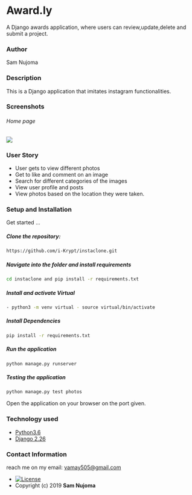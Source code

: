 # Award.ly
A Django awards application, where users can review,update,delete and submit a project. 
### Author  
Sam Nujoma
  
### Description  
This is a Django application that imitates instagram functionalities.
    
### Screenshots 
###### Home page
 
<img src="https://i.ibb.co/1dnV1p5/Screenshot-from-2019-10-28-00-40-05.png">
 
### User Story  
  
* User gets to view different photos
* Get to like and comment on an image
* Search for different categories of the images 
* View user profile and posts
* View photos based on the location they were taken.  
  

  
### Setup and Installation  
Get started ...
  
##### Clone the repository:  
 ```bash 
https://github.com/i-Krypt/instaclone.git
```
##### Navigate into the folder and install requirements  
 ```bash 
cd instaclone and pip install -r requirements.txt 
```
##### Install and activate Virtual
 ```bash 
- python3 -m venv virtual - source virtual/bin/activate  
```  
##### Install Dependencies  
 ```bash 
 pip install -r requirements.txt 
```  
##### Run the application  
 ```bash 
 python manage.py runserver 
``` 
##### Testing the application  
 ```bash 
 python manage.py test photos
```
Open the application on your browser on the port given.  
   
### Technology used  
  
* [Python3.6](https://www.python.org/)  
* [Django 2.26](https://docs.djangoproject.com/en/2.2/)  
 
### Contact Information   
reach me on my email: vamay505@gmail.com

* [![License](https://img.shields.io/packagist/l/loopline-systems/closeio-api-wrapper.svg)](https://github.com/i-Krypt/gallage.git/blob/master/LICENSE)  
* Copyright (c) 2019 **Sam Nujoma**
